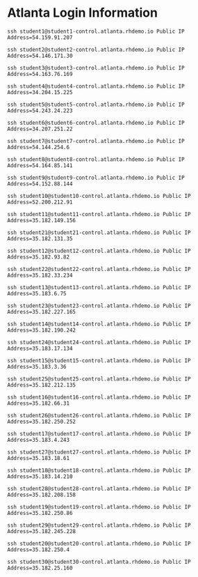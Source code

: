# Atlanta Login Information

```ssh student1@student1-control.atlanta.rhdemo.io Public IP Address=54.159.91.207 ```

```ssh student2@student2-control.atlanta.rhdemo.io Public IP Address=54.146.171.30 ```

```ssh student3@student3-control.atlanta.rhdemo.io Public IP Address=54.163.76.169 ```

```ssh student4@student4-control.atlanta.rhdemo.io Public IP Address=34.204.15.225 ```

```ssh student5@student5-control.atlanta.rhdemo.io Public IP Address=54.243.24.223 ```

```ssh student6@student6-control.atlanta.rhdemo.io Public IP Address=34.207.251.22 ```

```ssh student7@student7-control.atlanta.rhdemo.io Public IP Address=54.144.254.6 ```

```ssh student8@student8-control.atlanta.rhdemo.io Public IP Address=54.164.85.141 ```

```ssh student9@student9-control.atlanta.rhdemo.io Public IP Address=54.152.88.144 ```

```ssh student10@student10-control.atlanta.rhdemo.io Public IP Address=52.200.212.91 ```

```ssh student11@student11-control.atlanta.rhdemo.io Public IP Address=35.182.149.156 ```

```ssh student21@student21-control.atlanta.rhdemo.io Public IP Address=35.182.131.35 ```

```ssh student12@student12-control.atlanta.rhdemo.io Public IP Address=35.182.93.82 ```

```ssh student22@student22-control.atlanta.rhdemo.io Public IP Address=35.182.33.234 ```

```ssh student13@student13-control.atlanta.rhdemo.io Public IP Address=35.183.6.75 ```

```ssh student23@student23-control.atlanta.rhdemo.io Public IP Address=35.182.227.165 ```

```ssh student14@student14-control.atlanta.rhdemo.io Public IP Address=35.182.190.242 ```

```ssh student24@student24-control.atlanta.rhdemo.io Public IP Address=35.183.17.134 ```

```ssh student15@student15-control.atlanta.rhdemo.io Public IP Address=35.183.3.36 ```

```ssh student25@student25-control.atlanta.rhdemo.io Public IP Address=35.182.212.135 ```

```ssh student16@student16-control.atlanta.rhdemo.io Public IP Address=35.182.66.31 ```

```ssh student26@student26-control.atlanta.rhdemo.io Public IP Address=35.182.250.252 ```

```ssh student17@student17-control.atlanta.rhdemo.io Public IP Address=35.183.4.243 ```

```ssh student27@student27-control.atlanta.rhdemo.io Public IP Address=35.183.18.61 ```

```ssh student18@student18-control.atlanta.rhdemo.io Public IP Address=35.183.14.210 ```

```ssh student28@student28-control.atlanta.rhdemo.io Public IP Address=35.182.208.158 ```

```ssh student19@student19-control.atlanta.rhdemo.io Public IP Address=35.182.250.86 ```

```ssh student29@student29-control.atlanta.rhdemo.io Public IP Address=35.182.245.228 ```

```ssh student20@student20-control.atlanta.rhdemo.io Public IP Address=35.182.250.4 ```

```ssh student30@student30-control.atlanta.rhdemo.io Public IP Address=35.182.25.160 ```
